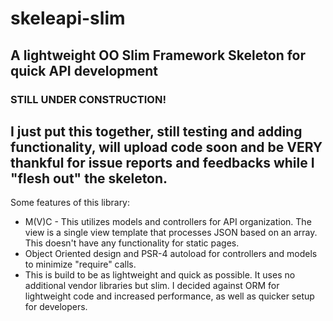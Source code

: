 # skeleapi-slim
A lightweight OO Slim Framework Skeleton for quick API development
---
### STILL UNDER CONSTRUCTION!
I just put this together, still testing and adding functionality, will upload code soon and be VERY thankful for issue reports and feedbacks while I "flesh out" the skeleton. 
---
Some features of this library:
- M(V)C - This utilizes models and controllers for API organization. The view is a single view template that processes JSON based on an array. This doesn't have any functionality for static pages.
- Object Oriented design and PSR-4 autoload for controllers and models to minimize "require" calls.
- This is build to be as lightweight and quick as possible. It uses no additional vendor libraries but slim. I decided against ORM for lightweight code and increased performance, as well as quicker setup for developers.
